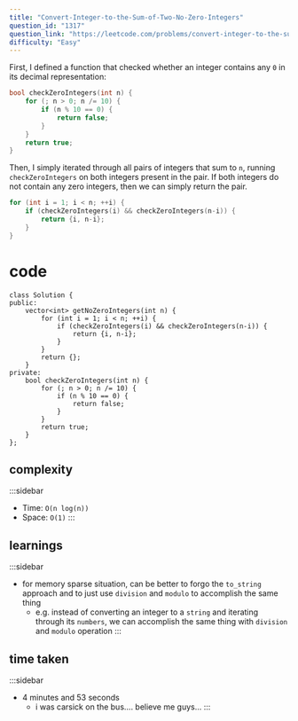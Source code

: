 ```yaml
---
title: "Convert-Integer-to-the-Sum-of-Two-No-Zero-Integers"
question_id: "1317"
question_link: "https://leetcode.com/problems/convert-integer-to-the-sum-of-two-no-zero-integers/"
difficulty: "Easy"
---
```


First, I defined a function that checked whether an integer contains any `0` in its decimal representation:

```cpp
bool checkZeroIntegers(int n) {
    for (; n > 0; n /= 10) {
        if (n % 10 == 0) {
            return false;
        }
    }
    return true;
}
```

Then, I simply iterated through all pairs of integers that sum to `n`,
running `checkZeroIntegers` on both integers present in the pair.
If both integers do not contain any zero integers,
then we can simply return the pair.

```cpp
for (int i = 1; i < n; ++i) {
    if (checkZeroIntegers(i) && checkZeroIntegers(n-i)) {
        return {i, n-i};
    }
}
```

# cod<span>e</span>

```{.cpp}
class Solution {
public:
    vector<int> getNoZeroIntegers(int n) {
        for (int i = 1; i < n; ++i) {
            if (checkZeroIntegers(i) && checkZeroIntegers(n-i)) {
                return {i, n-i};
            }
        }
        return {};
    }
private:
    bool checkZeroIntegers(int n) {
        for (; n > 0; n /= 10) {
            if (n % 10 == 0) {
                return false;
            }
        }
        return true;
    }
};
```

## complexit<span>y</span>

:::sidebar
- Time: `O(n log(n))`
- Space: `O(1)`
:::

## learning<span>s</span>

:::sidebar
- for memory sparse situation, can be better to forgo the `to_string` approach and to just use `division` and `modulo` to accomplish the same thing
    - e.g. instead of converting an integer to a `string` and iterating through its `numbers`, we can accomplish the same thing with `division` and `modulo` operation
:::

## time take<span>n</span>

:::sidebar
- 4 minutes and 53 seconds
    - i was carsick on the bus.... believe me guys...
:::
